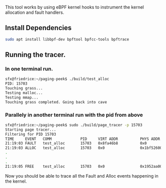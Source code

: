 This tool works by using eBPF kernel hooks to instrument the kernel allocation and fault handlers. 

## Install Dependencies
```sh
sudo apt install libbpf-dev bpftool bpfcc-tools bpftrace
```

## Running the tracer.

### In one terminal run.
```sh
sfx@friedrice:~/paging-peek$ ./build/test_alloc 
PID: 15703
Touching grass...
Testing malloc...
Testing mmap...
Touching grass completed. Going back into cave
```

### Parallely in another terminal run with the pid from above
```sh
sfx@friedrice:~/paging-peek$ sudo ./build/page_tracer -p 15703
Starting page tracer...
Filtering for PID 15703
TIME     EVENT   COMM             PID     VIRT ADDR          PHYS ADDR          SIZE       INFO
21:19:03 FAULT   test_alloc       15703   0x8fa46b8          0x0                           
21:19:03 ALLOC   test_alloc       15703   0x0                0x1bf526000        4.00KB     single
.
.
.
21:19:05 FREE    test_alloc       15703   0x0                0x1952aa000                   
```

Now you should be able to trace all the Fault and Alloc events happening in the kernel.